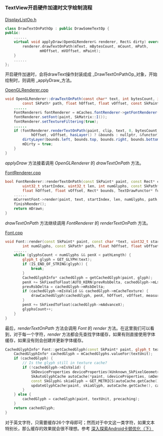 
###                              TextView开启硬件加速时文字绘制流程

####  

[DisplayListOp.h](https://android.googlesource.com/platform/frameworks/base/+/refs/tags/android-6.0.1_r1/libs/hwui/DisplayListOp.h)

```cpp
class DrawTextOnPathOp : public DrawSomeTextOp {
public:
    ......
    virtual void applyDraw(OpenGLRenderer& renderer, Rect& dirty) override {
        renderer.drawTextOnPath(mText, mBytesCount, mCount, mPath,
                mHOffset, mVOffset, mPaint);
    }
    ......
};
```

开启硬件加速时，会将drawText操作封装成成 _DrawTextOnPathOp_对象，开始绘制时，则调用 _applyDraw_方法。



[OpenGLRenderer.cpp](https://android.googlesource.com/platform/frameworks/base/+/refs/tags/android-6.0.1_r1/libs/hwui/OpenGLRenderer.cpp)

```java
void OpenGLRenderer::drawTextOnPath(const char* text, int bytesCount, int count,
        const SkPath* path, float hOffset, float vOffset, const SkPaint* paint) {
    ......
    FontRenderer& fontRenderer = mCaches.fontRenderer->getFontRenderer(paint);
    fontRenderer.setFont(paint, SkMatrix::I());
    fontRenderer.setTextureFiltering(true);
    ......
    if (fontRenderer.renderTextOnPath(paint, clip, text, 0, bytesCount, count, path,
            hOffset, vOffset, hasLayer() ? &bounds : nullptr, &functor)) {
        dirtyLayer(bounds.left, bounds.top, bounds.right, bounds.bottom, *currentTransform());
        mDirty = true;
    }
}
```

_applyDraw_ 方法接着调用 _OpenGLRenderer_ 的 _drawTextOnPath_ 方法。



[FontRenderer.cpp](https://android.googlesource.com/platform/frameworks/base/+/refs/tags/android-6.0.1_r1/libs/hwui/FontRenderer.cpp)

```cpp
bool FontRenderer::renderTextOnPath(const SkPaint* paint, const Rect* clip, const char *text,
        uint32_t startIndex, uint32_t len, int numGlyphs, const SkPath* path,
        float hOffset, float vOffset, Rect* bounds, TextDrawFunctor* functor) {
    ......
    mCurrentFont->render(paint, text, startIndex, len, numGlyphs, path, hOffset, vOffset);
    finishRender();
    return mDrawn;
}
```

_drawTextOnPath_ 方法继续调用 _FontRenderer_ 的 _renderTextOnPath_ 方法。



[Font.cpp](https://android.googlesource.com/platform/frameworks/base/+/refs/tags/android-6.0.1_r1/libs/hwui/font/Font.cpp)

```cpp
void Font::render(const SkPaint* paint, const char *text, uint32_t start, uint32_t len,
        int numGlyphs, const SkPath* path, float hOffset, float vOffset) {
    ......
    while (glyphsCount < numGlyphs && penX < pathLength) {
        glyph_t glyph = GET_GLYPH(text);
        if (IS_END_OF_STRING(glyph)) {
            break;
        }
        CachedGlyphInfo* cachedGlyph = getCachedGlyph(paint, glyph);
        penX += SkFixedToFloat(AUTO_KERN(prevRsbDelta, cachedGlyph->mLsbDelta));
        prevRsbDelta = cachedGlyph->mRsbDelta;
        if (cachedGlyph->mIsValid && cachedGlyph->mCacheTexture) {
            drawCachedGlyph(cachedGlyph, penX, hOffset, vOffset, measure, &position, &tangent);
        }
        penX += SkFixedToFloat(cachedGlyph->mAdvanceX);
        glyphsCount++;
    }
}
```

最后，_renderTextOnPath_ 方法会调用 _Font_ 的 _render_ 方法。在这里我们可以看到，对于每一个字符，_render_ 方法都会先查找字体缓存，如果有则直接使用字体缓存，如果没有则会创建并更新字体缓存。



```cpp
CachedGlyphInfo* Font::getCachedGlyph(const SkPaint* paint, glyph_t textUnit, bool precaching) {
    CachedGlyphInfo* cachedGlyph = mCachedGlyphs.valueFor(textUnit);
    if (cachedGlyph) {
        // Is the glyph still in texture cache?
        if (!cachedGlyph->mIsValid) {
            SkDeviceProperties deviceProperties(kUnknown_SkPixelGeometry, 1.0f);
            SkAutoGlyphCache autoCache(*paint, &deviceProperties, &mDescription.mLookupTransform);
            const SkGlyph& skiaGlyph = GET_METRICS(autoCache.getCache(), textUnit);
            updateGlyphCache(paint, skiaGlyph, autoCache.getCache(), cachedGlyph, precaching);
        }
    } else {
        cachedGlyph = cacheGlyph(paint, textUnit, precaching);
    }
    return cachedGlyph;
}
```

对于英文字符，只需要缓存26个字母即可；然而对于中文这一类字符，如果文本特别长，那么缓存的效果就会很不理想。参考 [深入探索Android卡顿优化（下）](https://juejin.im/post/5e49fc29e51d4526d326b056) 


